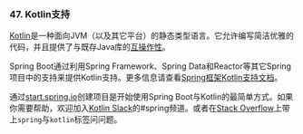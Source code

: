 ### 47. Kotlin支持

[Kotlin](https://kotlinlang.org/)是一种面向JVM（以及其它平台）的静态类型语言。它允许编写简洁优雅的代码，并且提供了与既存Java库的[互操作性](https://kotlinlang.org/docs/reference/java-interop.html)。

Spring Boot通过利用Spring Framework、Spring Data和Reactor等其它Spring项目中的支持来提供Kotlin支持。更多信息请查看[Spring框架Kotlin支持文档](https://docs.spring.io/spring/docs/5.0.4.RELEASE/spring-framework-reference/languages.html#kotlin)。

通过[start.spring.io](https://start.spring.io/#!language=kotlin)创建项目是开始使用Spring Boot与Kotlin的最简单方式。如果你需要帮助，欢迎加入[Kotlin Slack](http://slack.kotlinlang.org/)的#spring频道。或者在[Stack Overflow](https://stackoverflow.com/questions/tagged/spring+kotlin)上带上`spring`与`kotlin`标签问问题。
